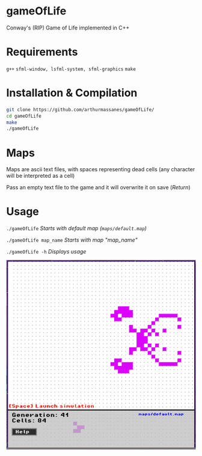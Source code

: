 # gameOfLife
Conway's (RIP) Game of Life implemented in C++

# Requirements
`g++`
`sfml-window, lsfml-system, sfml-graphics`
`make`

# Installation & Compilation
```bash
git clone https://github.com/arthurmassanes/gameOfLife/
cd gameOfLife
make
./gameOfLife
```
# Maps
Maps are ascii text files, with spaces representing dead cells (any character will be interpreted as a cell)

Pass an empty text file to the game and it will overwrite it on save (*Return*)

# Usage
`./gameOfLife` *Starts with default map (`maps/default.map`)*

`./gameOfLife map_name` *Starts with map "map_name"*

`./gameOfLife -h` *Displays usage*

![Screenshot 1](https://raw.githubusercontent.com/arthurmassanes/gameOfLife/master/screenshots/screen1.png)

